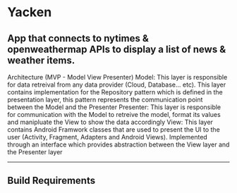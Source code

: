 # Yacken

App that connects to nytimes & openweathermap APIs to display a list of news & weather items.
-------------------------------------------------
Architecture (MVP - Model View Presenter)
Model: This layer is responsible for data retreival from any data provider (Cloud, Database... etc). This layer contains implementation for the Repository pattern which is defined in the presentation layer, this pattern represents the communication point between the Model and the Presenter
Presenter: This layer is responsible for communication with the Model to retreive the model, format its values and manipluate the View to show the data accordingly
View: This layer contains Android Framwork classes that are used to present the UI to the user (Activity, Fragment, Adapters and Android Views). Implemented through an interface which provides abstraction between the View layer and the Presenter layer

--------------------------
Build Requirements
------------------
